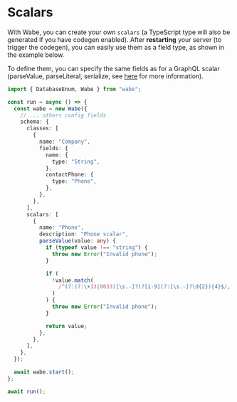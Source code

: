 # Scalars

With Wabe, you can create your own `scalars` (a TypeScript type will also be generated if you have codegen enabled). After **restarting** your server (to trigger the codegen), you can easily use them as a field type, as shown in the example below.

To define them, you can specify the same fields as for a GraphQL scalar (parseValue, parseLiteral, serialize, see [here](https://www.apollographql.com/docs/apollo-server/schema/custom-scalars/#serialize) for more information).

```ts
import { DatabaseEnum, Wabe } from "wabe";

const run = async () => {
  const wabe = new Wabe({
    // ... others config fields
    schema: {
      classes: [
        {
          name: "Company",
          fields: {
            name: {
              type: "String",
            },
            contactPhone: {
              type: "Phone",
            },
          },
        },
      ],
      scalars: [
        {
          name: "Phone",
          description: "Phone scalar",
          parseValue(value: any) {
            if (typeof value !== "string") {
              throw new Error("Invalid phone");
            }

            if (
              !value.match(
                /^(?:(?:\+33|0033)[\s.-]?)?[1-9](?:[\s.-]?\d{2}){4}$/,
              )
            ) {
              throw new Error("Invalid phone");
            }

            return value;
          },
        },
      ],
    },
  });

  await wabe.start();
};

await run();
```
